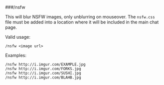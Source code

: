 ###/nsfw

This will blur NSFW images, only unblurring on mouseover. The `nsfw.css` file must be added into a location where it will be included in the main chat page.

Valid usage:

    /nsfw <image url>

Examples:

    /nsfw http://i.imgur.com/EXAMPLE.jpg
    /nsfw http://i.imgur.com/FORKS.jpg
    /nsfw http://i.imgur.com/SUSHI.jpg
    /nsfw http://i.imgur.com/BLAHB.jpg
    
